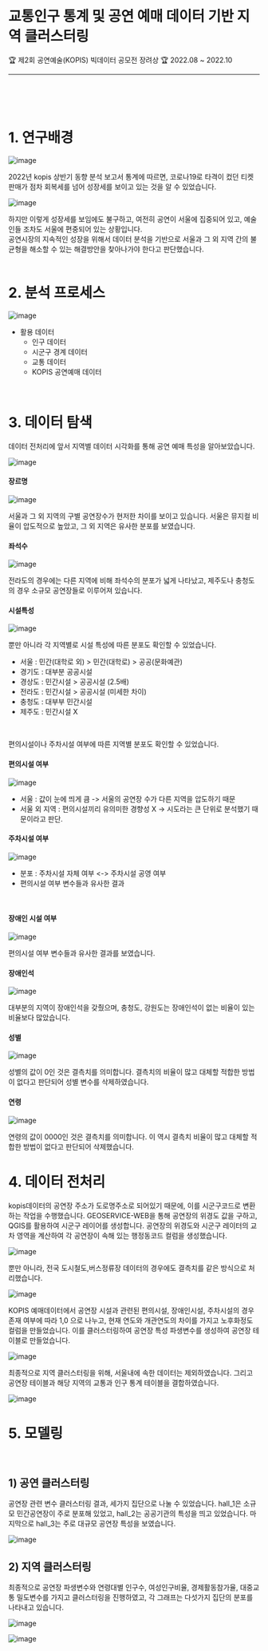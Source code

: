 # 교통인구 통계 및 공연 예매 데이터 기반 지역 클러스터링
🏆 제2회 공연예술(KOPIS) 빅데이터 공모전 장려상 🏆
2022.08 ~ 2022.10

---
<br>
<br>
<br>

# 1. 연구배경

![image](https://github.com/eunjiiiiii/Regional_Clustering_From_Performance_Market/assets/47842737/2b80936f-85ef-461b-8119-406368670ecc)

2022년 kopis 상반기 동향 분석 보고서 통계에 따르면, 코로나19로 타격이 컸던 티켓 판매가 점차 회복세를 넘어 성장세를 보이고 있는 것을 알 수 있었습니다.<br>

![image](https://github.com/eunjiiiiii/Regional_Clustering_From_Performance_Market/assets/47842737/5bc707c3-b17e-4190-99b5-c2016a9edab3)

하지만 이렇게 성장세를 보임에도 불구하고, 여전히 공연이 서울에 집중되어 있고, 예술인들 조차도 서울에 편중되어 있는 상황입니다.<br>
공연시장의 지속적인 성장을 위해서 데이터 분석을 기반으로 서울과 그 외 지역 간의 불균형을 해소할 수 있는 해결방안을 찾아나가야 한다고 판단했습니다.<br>
<br>

# 2. 분석 프로세스

![image](https://github.com/eunjiiiiii/Regional_Clustering_From_Performance_Market/assets/47842737/829f5ee1-3385-4843-8054-dab28c27d9af)

- 활용 데이터
  - 인구 데이터
  - 시군구 경계 데이터
  - 교통 데이터
  - KOPIS 공연예매 데이터
    
<br>

# 3. 데이터 탐색

데이터 전처리에 앞서 지역별 데이터 시각화를 통해 공연 예매 특성을 알아보았습니다.

![image](https://github.com/eunjiiiiii/Regional_Clustering_From_Performance_Market/assets/47842737/82de6c1b-0cb7-4a43-a08c-ab33ff3aba57)
<br>

#### 장르명

![image](https://github.com/eunjiiiiii/Regional_Clustering_From_Performance_Market/assets/47842737/2b1f1702-e353-47a4-908c-5173ec2b1bff)

서울과 그 외 지역의 구별 공연장수가 현저한 차이를 보이고 있습니다. 서울은 뮤지컬 비율이 압도적으로 높았고, 그 외 지역은 유사한 분포를 보였습니다.
<br>

#### 좌석수

![image](https://github.com/eunjiiiiii/Regional_Clustering_From_Performance_Market/assets/47842737/74490a47-e969-4b41-98a3-2d66644c3020)

전라도의 경우에는 다른 지역에 비해 좌석수의 분포가 넓게 나타났고, 제주도나 충청도의 경우 소규모 공연장들로 이루어져 있습니다.
<br>

#### 시설특성

![image](https://github.com/eunjiiiiii/Regional_Clustering_From_Performance_Market/assets/47842737/754320b7-3eed-447b-9b6b-a3462385e01b)

뿐만 아니라 각 지역별로 시설 특성에 따른 분포도 확인할 수 있었습니다. 
- 서울 : 민간(대학로 외) > 민간(대학로) > 공공(문화예관)
- 경기도 : 대부분 공공시설
- 경상도 : 민간시설 > 공공시설 (2.5배)
- 전라도 : 민간시설 > 공공시설 (미세한 차이)
- 충청도 : 대부부 민간시설
- 제주도 : 민간시설 X
  
<br>

편의시설이나 주차시설 여부에 따른 지역별 분포도 확인할 수 있었습니다. 
<br>

#### 편의시설 여부
![image](https://github.com/eunjiiiiii/Regional_Clustering_From_Performance_Market/assets/47842737/fd81b21c-a887-4340-a4f6-dfcc7eb43c9e)

- 서울 : 값이 눈에 띄게 큼
  -> 서울의 공연장 수가 다른 지역을 압도하기 때문
- 서울 외 지역 : 편의시설끼리 유의미한 경향성 X
  -> 시도라는 큰 단위로 분석했기 때문이라고 판단.
  <br>
  
#### 주차시설 여부

![image](https://github.com/eunjiiiiii/Regional_Clustering_From_Performance_Market/assets/47842737/81c20dfe-a7e6-4a84-b7d2-bb3982b18ea7)

- 분포 : 주차시설 자체 여부 <-> 주차시설 공영 여부
- 편의시설 여부 변수들과 유사한 결과
<br>

#### 장애인 시설 여부

![image](https://github.com/eunjiiiiii/Regional_Clustering_From_Performance_Market/assets/47842737/ea50d64c-26f4-4235-bf12-12670276cfaf)

편의시설 여부 변수들과 유사한 결과를 보였습니다.
<br>

#### 장애인석

![image](https://github.com/eunjiiiiii/Regional_Clustering_From_Performance_Market/assets/47842737/bd97dfec-75e9-4f71-b1f3-e338b24af06b)

대부분의 지역이 장애인석을 갖췄으며, 충청도, 강원도는 장애인석이 없는 비율이 있는 비율보다 많았습니다. 
<br>

#### 성별

![image](https://github.com/eunjiiiiii/Regional_Clustering_From_Performance_Market/assets/47842737/e3bf2aed-8461-488e-8088-dbbbf56458e0)

성별의 값이 0인 것은 결측치를 의미합니다. 결측치의 비율이 많고 대체할 적합한 방법이 없다고 판단되어 성별 변수를 삭제하였습니다.
<br>

#### 연령

![image](https://github.com/eunjiiiiii/Regional_Clustering_From_Performance_Market/assets/47842737/7fb026eb-77af-4fa6-bbac-5b165f421cec)

연령의 값이 0000인 것은 결측치를 의미합니다. 이 역시 결측치 비율이 많고 대체할 적합한 방법이 없다고 판단되어 삭제했습니다.
<br>

# 4. 데이터 전처리

kopis데이터의 공연장 주소가 도로명주소로 되어있기 때문에, 이를 시군구코드로 변환하는 작업을 수행했습니다.
GEOSERVICE-WEB을 통해 공연장의 위경도 값을 구하고, QGIS를 활용하여 시군구 레이어를 생성합니다. 공연장의 위경도와 시군구 레이터의 교차 영역을 계산하여 각 공연장이 속해 있는 행정동코드 컬럼을 생성했습니다.
<br>

![image](https://github.com/eunjiiiiii/Regional_Clustering_From_Performance_Market/assets/47842737/c072b776-5fb4-441d-8e8d-d28bcd596c9f)

뿐만 아니라, 전국 도시철도,버스정류장 데이터의 경우에도 결측치를 같은 방식으로 처리했습니다.<br>

![image](https://github.com/eunjiiiiii/Regional_Clustering_From_Performance_Market/assets/47842737/e4db5a42-bd83-4acc-bfaf-90eb238042ad)

KOPIS 예매데이터에서 공연장 시설과 관련된 편의시설, 장애인시설, 주차시설의 경우 존재 여부에 따라 1,0 으로 나누고, 현재 연도와 개관연도의 차이를 가지고 노후화정도 컬럼을 만들었습니다. 이를 클러스터링하여 공연장 특성 파생변수를 생성하여 공연장 테이블로 만들었습니다.<br>

![image](https://github.com/eunjiiiiii/Regional_Clustering_From_Performance_Market/assets/47842737/b3589e87-3674-4fd8-b456-6665cd2c3ae7)

최종적으로 지역 클러스터링을 위해, 서울내에 속한 데이터는 제외하였습니다. 그리고 공연장 테이블과 해당 지역의 교통과 인구 통계 테이블을 결합하였습니다. <br>

![image](https://github.com/eunjiiiiii/Regional_Clustering_From_Performance_Market/assets/47842737/a0b11c3a-0e13-4ab3-9c1d-59b8ff9e4997)


# 5. 모델링

<br>

## 1) 공연 클러스터링
공연장 관련 변수 클러스터링 결과, 세가지 집단으로 나눌 수 있었습니다. hall_1은 소규모 민간공연장이 주로 분포해 있었고, hall_2는 공공기관의 특성을 띄고 있었습니다. 마지막으로 hall_3는 주로 대규모 공연장 특성을 보였습니다. <br>

![image](https://github.com/eunjiiiiii/Regional_Clustering_From_Performance_Market/assets/47842737/000b62f0-3704-429f-9ed1-7a636da4c71a)


## 2) 지역 클러스터링
최종적으로 공연장 파생변수와 연령대별 인구수, 여성인구비율, 경제활동참가율, 대중교통 밀도변수를 가지고 클러스터링을 진행하였고, 각 그래프는 다섯가지 집단의 분포를 나타내고 있습니다.<br>

![image](https://github.com/eunjiiiiii/Regional_Clustering_From_Performance_Market/assets/47842737/7f44546b-d1e0-4a4c-8aea-2936986b987e)


![image](https://github.com/eunjiiiiii/Regional_Clustering_From_Performance_Market/assets/47842737/8c6056c5-147d-4298-9ecf-b45b02eda6fc)

